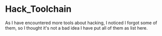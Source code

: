 # Hack_Toolchain
As I have encountered more tools about hacking, I noticed I forgot some of them, so I thought it's not a bad idea I have put all of them as list here. 
